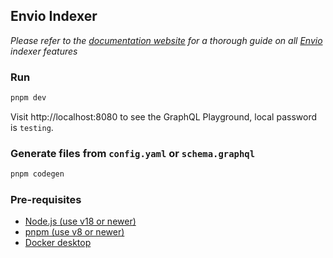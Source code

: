 ## Envio Indexer

_Please refer to the [documentation website](https://docs.envio.dev) for a thorough guide on all [Envio](https://envio.dev) indexer features_

### Run

```bash
pnpm dev
```

Visit http://localhost:8080 to see the GraphQL Playground, local password is `testing`.

### Generate files from `config.yaml` or `schema.graphql`

```bash
pnpm codegen
```

### Pre-requisites

-   [Node.js (use v18 or newer)](https://nodejs.org/en/download/current)
-   [pnpm (use v8 or newer)](https://pnpm.io/installation)
-   [Docker desktop](https://www.docker.com/products/docker-desktop/)
